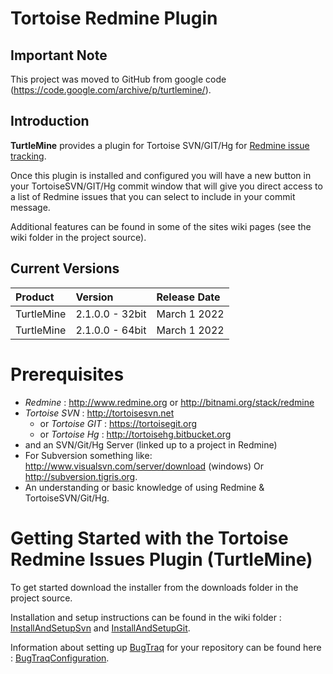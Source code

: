 
# Tortoise Redmine Plugin

## Important Note

This project was moved to GitHub from google code (<https://code.google.com/archive/p/turtlemine/>).

## Introduction

**TurtleMine** provides a plugin for Tortoise SVN/GIT/Hg for [Redmine issue tracking](http://www.redmine.org).

Once this plugin is installed and configured you will have a new button in your TortoiseSVN/GIT/Hg commit window that will give you direct access to a list of Redmine issues that you can select to include in your commit message.

Additional features can be found in some of the sites wiki pages (see the wiki folder in the project source).

## Current Versions

| Product | Version | Release Date | 
| :-------- | :-------- | :------------- |
| TurtleMine | 2.1.0.0 - 32bit | March 1 2022 |
| TurtleMine | 2.1.0.0 - 64bit | March 1 2022 |

# Prerequisites

* *Redmine* : <http://www.redmine.org> or <http://bitnami.org/stack/redmine>
* *Tortoise SVN* : <http://tortoisesvn.net>
  * or *Tortoise GIT* : <https://tortoisegit.org>
  * or *Tortoise Hg* : <http://tortoisehg.bitbucket.org>
* and an SVN/Git/Hg Server (linked up to a project in Redmine)
* For Subversion something like: <http://www.visualsvn.com/server/download> (windows) Or <http://subversion.tigris.org>.
* An understanding or basic knowledge of using Redmine & TortoiseSVN/Git/Hg.

# Getting Started with the Tortoise Redmine Issues Plugin (TurtleMine)

To get started download the installer from the downloads folder in the project source.

Installation and setup instructions can be found in the wiki folder : [InstallAndSetupSvn](wiki/InstallAndSetupSvn.md) and [InstallAndSetupGit](wiki/InstallAndSetupGit.md).

Information about setting up [BugTraq](wiki/BugTraq.md) for your repository can be found here : [BugTraqConfiguration](wiki/BugTraqConfiguration.md).

